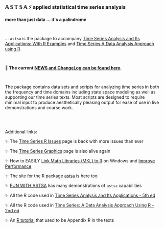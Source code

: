 ### &#x1D538; &#x1D54A; 	&#x1D54B; &#x1D54A; &#x1D538;  &#9889;   applied statistical time series analysis


**more than just data ... it's a palindrome**  

<br/>

... `astsa` is the package to accompany  [Time Series Analysis and Its Applications: With R Examples](https://link.springer.com/book/9783031705830)  and  [Time Series A Data Analysis Approach using R](https://www.routledge.com/Time-Series-A-Data-Analysis-Approach-Using-R/Shumway-Stoffer/p/book/9781041031642).

<br/>

__&#129351; The current [NEWS and ChangeLog can be found here](https://github.com/nickpoison/astsa/blob/master/NEWS.md).__

<br/>



The package contains data sets and scripts for analyzing time series in both the frequency and time domains including state space modeling as well as supporting our time series texts. Most scripts are designed to require minimal input to produce aesthetically pleasing output for ease of use in live demonstrations and course work.



<br/><br/>

Additional links:

 &#10024; The [Time Series R Issues](https://nickpoison.github.io/rissues) page is back with more issues than ever

 &#10024; The [Time Series Graphics](https://nickpoison.github.io/tsgraph) page is also alive again

 &#10024; How to EASILY [Link Math Libraries (MKL) to R](https://nickpoison.github.io/mkl) on Windows and [Improve Performance](https://blog.revolutionanalytics.com/2010/06/performance-benefits-of-multithreaded-r.html)

 &#10024; The site for the R package [astsa](https://github.com/nickpoison/astsa/blob/master/README.md) is here too


 &#10024;  [FUN WITH ASTSA](https://github.com/nickpoison/astsa/blob/master/fun_with_astsa/fun_with_astsa.md) has many demonstrations of `astsa` capabilities


&#10024;  All the R code used in [Time Series Analysis and Its Applications - 5th ed](https://github.com/nickpoison/tsa5/blob/main/textRcode.md)

&#10024;  All the R code used in [Time Series: A Data Analysis Approach Using R - 2nd ed](https://github.com/nickpoison/tsda2/blob/main/Rcode.md)

&#10024;  An [R tutorial](https://dsstoffer.github.io/Rtoot) that used to be Appendix R in the texts




<br/><br/><br/>



